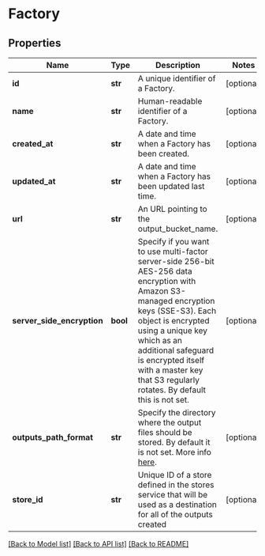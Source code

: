 # Factory

## Properties
Name | Type | Description | Notes
------------ | ------------- | ------------- | -------------
**id** | **str** | A unique identifier of a Factory. | [optional] 
**name** | **str** | Human-readable identifier of a Factory. | [optional] 
**created_at** | **str** | A date and time when a Factory has been created. | [optional] 
**updated_at** | **str** | A date and time when a Factory has been updated last time. | [optional] 
**url** | **str** | An URL pointing to the output_bucket_name. | [optional] 
**server_side_encryption** | **bool** | Specify if you want to use multi-factor server-side 256-bit AES-256 data encryption with Amazon S3-managed encryption keys (SSE-S3). Each object is encrypted using a unique key which as an additional safeguard is encrypted itself with a master key that S3 regularly rotates. By default this is not set. | [optional] 
**outputs_path_format** | **str** | Specify the directory where the output files should be stored. By default it is not set. More info [here](https://cloud.telestream.net/docs#path-format---know-how). | [optional] 
**store_id** | **str** | Unique ID of a store defined in the stores service that will be used as a destination for all of the outputs created | [optional] 

[[Back to Model list]](../README.md#documentation-for-models) [[Back to API list]](../README.md#documentation-for-api-endpoints) [[Back to README]](../README.md)


